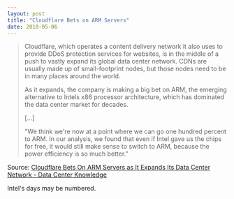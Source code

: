 ```yaml
---
layout: post
title: "Cloudflare Bets on ARM Servers"
date: 2018-05-06
---
```


> Cloudflare, which operates a content delivery network it also uses to provide DDoS protection services for websites, is in the middle of a push to vastly expand its global data center network. CDNs are usually made up of small-footprint nodes, but those nodes need to be in many places around the world.
>
>As it expands, the company is making a big bet on ARM, the emerging alternative to Intels x86 processor architecture, which has dominated the data center market for decades.
>
> [...]
>
> "We think we're now at a point where we can go one hundred percent to ARM. In our analysis, we found that even if Intel gave us the chips for free, it would still make sense to switch to ARM, because the power efficiency is so much better."

Source: [Cloudflare Bets On ARM Servers as It Expands Its Data Center Network - Data Center Knowledge](http://www.datacenterknowledge.com/design/cloudflare-bets-arm-servers-it-expands-its-data-center-network)

Intel's days may be numbered.

